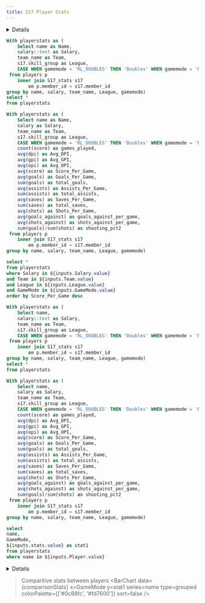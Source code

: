 ```yaml
---
title: S17 Player Stats
---
```


<Tabs>
<Tab label="Player Stats">

<LastRefreshed prefix="Data last updated"/>

<Details title='Instructions'>

Below you will find all stats for all players in MLE for S17.
- You can use the search bar above the table to search for a specific player.
- You can also use the drop down menus below to Filter the stats however you see fit.
- Lastly you can click on the stat column to put stats in ascending or descending order.

</Details>

```sql Stats
With playerstats as (
    Select name as Name,
    salary::text as Salary,
    team_name as Team,
    s17.skill_group as League,
    CASE WHEN gamemode = 'RL_DOUBLES' THEN 'Doubles' WHEN gamemode = 'RL_STANDARD' THEN 'Standard' ELSE 'Unknown' END as GameMode
 from players p
    inner join S17_stats s17
        on p.member_id = s17.member_id
group by name, salary, team_name, League, gamemode)
select *
from playerstats
```

```sql LeaderboardStats
With playerstats as (
    Select name as Name,
    salary as Salary,
    team_name as Team,
    s17.skill_group as League,
    CASE WHEN gamemode = 'RL_DOUBLES' THEN 'Doubles' WHEN gamemode = 'RL_STANDARD' THEN 'Standard' ELSE 'Unknown' END as GameMode,
    count(score) as games_played,
    avg(dpi) as Avg_DPI,
    avg(gpi) as Avg_GPI,
    avg(opi) as Avg_OPI,
    avg(score) as Score_Per_Game,
    avg(goals) as Goals_Per_Game,
    sum(goals) as total_goals,
    avg(assists) as Assists_Per_Game,
    sum(assists) as total_assists,
    avg(saves) as Saves_Per_Game,
    sum(saves) as total_saves,
    avg(shots) as Shots_Per_Game,
    avg(goals_against) as goals_against_per_game,
    avg(shots_against) as shots_against_per_game,
    sum(goals)/sum(shots) as shooting_pct2
 from players p
    inner join S17_stats s17
        on p.member_id = s17.member_id
group by name, salary, team_name, League, gamemode)

select *
from playerstats
where Salary in ${inputs.Salary.value}
and Team in ${inputs.Team.value}
and League in ${inputs.League.value}
and GameMode in ${inputs.GameMode.value}
order by Score_Per_Game desc
```

<Dropdown data={Stats} name=Salary value=Salary multiple=true selectAllByDefault=true />

<Dropdown data={Stats} name=Team value=Team multiple=true selectAllByDefault=true />


<Dropdown data={Stats} name=League value=League multiple=true selectAllByDefault=true />


<Dropdown data={Stats} name=GameMode value=GameMode multiple=true selectAllByDefault=true />


<DataTable data={LeaderboardStats} rows=20 search=true rowShading=true headerColor=#2a4b82 headerFontColor=white />

</Tab>

<Tab label="Player Comparison">

```sql Stats
With playerstats as (
    Select name,
    salary::text as Salary,
    team_name as Team,
    s17.skill_group as League,
    CASE WHEN gamemode = 'RL_DOUBLES' THEN 'Doubles' WHEN gamemode = 'RL_STANDARD' THEN 'Standard' ELSE 'Unknown' END as GameMode
 from players p
    inner join S17_stats s17
        on p.member_id = s17.member_id
group by name, salary, team_name, League, gamemode)
select *
from playerstats
```

```sql comparisonStats
With playerstats as (
    Select name,
    salary as Salary,
    team_name as Team,
    s17.skill_group as League,
    CASE WHEN gamemode = 'RL_DOUBLES' THEN 'Doubles' WHEN gamemode = 'RL_STANDARD' THEN 'Standard' ELSE 'Unknown' END as GameMode,
    count(score) as games_played,
    avg(dpi) as Avg_DPI,
    avg(gpi) as Avg_GPI,
    avg(opi) as Avg_OPI,
    avg(score) as Score_Per_Game,
    avg(goals) as Goals_Per_Game,
    sum(goals) as total_goals,
    avg(assists) as Assists_Per_Game,
    sum(assists) as total_assists,
    avg(saves) as Saves_Per_Game,
    sum(saves) as total_saves,
    avg(shots) as Shots_Per_Game,
    avg(goals_against) as goals_against_per_game,
    avg(shots_against) as shots_against_per_game,
    sum(goals)/sum(shots) as shooting_pct2
 from players p
    inner join S17_stats s17
        on p.member_id = s17.member_id
group by name, salary, team_name, League, gamemode)

select 
name,
GameMode,
${inputs.stats.value} as stat1
from playerstats
where name in ${inputs.Player.value}
```



<LastRefreshed prefix="Data last updated"/>

<Details title='Instructions'>

Below you can use the dropdown menus to select multiple players to compare stats against each other. <b>Please note that nothing will appear until you select the players you would like to compare.</b>


</Details>

<Dropdown data={Stats} name=Player value=name multiple=true />

<Dropdown name=stats defaultValue=score_per_game>
    <DropdownOption value=avg_dpi valueLabel=DPI />
    <DropdownOption value=avg_gpi valueLabel=GPI />
    <DropdownOption value=avg_opi valueLabel=OPI />
    <DropdownOption value=score_per_game valueLabel=Score />
    <DropdownOption value=goals_per_game valueLabel=Goals />
    <DropdownOption value=total_goals valueLabel="Total Goals" />
    <DropdownOption value=assists_per_game valueLabel=Assists />
    <DropdownOption value=total_assists valueLabel="Total Assists" />
    <DropdownOption value=saves_per_game valueLabel=Saves />
    <DropdownOption value=total_saves valueLabel="Total Saves" />
    <DropdownOption value=shots_per_game valueLabel=Shots />
    <DropdownOption value=goals_against_per_game valueLabel="Goals Against" />
    <DropdownOption value=shots_against_per_game valueLabel="Shots Against"/>
    <DropdownOption value=shooting_pct2 valueLabel="Shooting %" />
</Dropdown>

> Comparitive stats between players
<BarChart 
data={comparisonStats}
x=GameMode
y=stat1
series=name
type=grouped
colorPalette={['#0c88fc', '#fd7600']}
sort=false
/>

</Tab>
</Tabs>